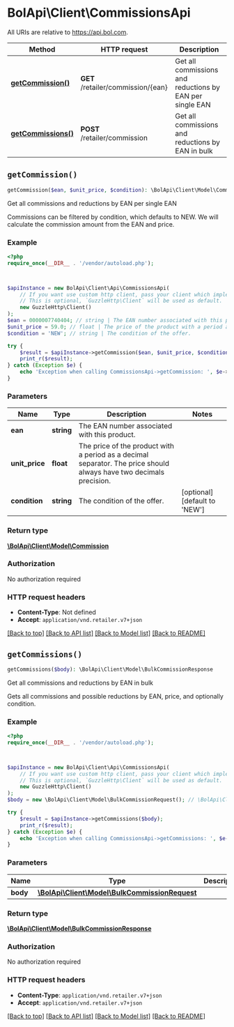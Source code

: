 # BolApi\Client\CommissionsApi

All URIs are relative to https://api.bol.com.

Method | HTTP request | Description
------------- | ------------- | -------------
[**getCommission()**](CommissionsApi.md#getCommission) | **GET** /retailer/commission/{ean} | Get all commissions and reductions by EAN per single EAN
[**getCommissions()**](CommissionsApi.md#getCommissions) | **POST** /retailer/commission | Get all commissions and reductions by EAN in bulk


## `getCommission()`

```php
getCommission($ean, $unit_price, $condition): \BolApi\Client\Model\Commission
```

Get all commissions and reductions by EAN per single EAN

Commissions can be filtered by condition, which defaults to NEW. We will calculate the commission amount from the EAN and price.

### Example

```php
<?php
require_once(__DIR__ . '/vendor/autoload.php');



$apiInstance = new BolApi\Client\Api\CommissionsApi(
    // If you want use custom http client, pass your client which implements `GuzzleHttp\ClientInterface`.
    // This is optional, `GuzzleHttp\Client` will be used as default.
    new GuzzleHttp\Client()
);
$ean = 0000007740404; // string | The EAN number associated with this product.
$unit_price = 59.0; // float | The price of the product with a period as a decimal separator. The price should always have two decimals precision.
$condition = 'NEW'; // string | The condition of the offer.

try {
    $result = $apiInstance->getCommission($ean, $unit_price, $condition);
    print_r($result);
} catch (Exception $e) {
    echo 'Exception when calling CommissionsApi->getCommission: ', $e->getMessage(), PHP_EOL;
}
```

### Parameters

Name | Type | Description  | Notes
------------- | ------------- | ------------- | -------------
 **ean** | **string**| The EAN number associated with this product. |
 **unit_price** | **float**| The price of the product with a period as a decimal separator. The price should always have two decimals precision. |
 **condition** | **string**| The condition of the offer. | [optional] [default to &#39;NEW&#39;]

### Return type

[**\BolApi\Client\Model\Commission**](../Model/Commission.md)

### Authorization

No authorization required

### HTTP request headers

- **Content-Type**: Not defined
- **Accept**: `application/vnd.retailer.v7+json`

[[Back to top]](#) [[Back to API list]](../../README.md#endpoints)
[[Back to Model list]](../../README.md#models)
[[Back to README]](../../README.md)

## `getCommissions()`

```php
getCommissions($body): \BolApi\Client\Model\BulkCommissionResponse
```

Get all commissions and reductions by EAN in bulk

Gets all commissions and possible reductions by EAN, price, and optionally condition.

### Example

```php
<?php
require_once(__DIR__ . '/vendor/autoload.php');



$apiInstance = new BolApi\Client\Api\CommissionsApi(
    // If you want use custom http client, pass your client which implements `GuzzleHttp\ClientInterface`.
    // This is optional, `GuzzleHttp\Client` will be used as default.
    new GuzzleHttp\Client()
);
$body = new \BolApi\Client\Model\BulkCommissionRequest(); // \BolApi\Client\Model\BulkCommissionRequest

try {
    $result = $apiInstance->getCommissions($body);
    print_r($result);
} catch (Exception $e) {
    echo 'Exception when calling CommissionsApi->getCommissions: ', $e->getMessage(), PHP_EOL;
}
```

### Parameters

Name | Type | Description  | Notes
------------- | ------------- | ------------- | -------------
 **body** | [**\BolApi\Client\Model\BulkCommissionRequest**](../Model/BulkCommissionRequest.md)|  | [optional]

### Return type

[**\BolApi\Client\Model\BulkCommissionResponse**](../Model/BulkCommissionResponse.md)

### Authorization

No authorization required

### HTTP request headers

- **Content-Type**: `application/vnd.retailer.v7+json`
- **Accept**: `application/vnd.retailer.v7+json`

[[Back to top]](#) [[Back to API list]](../../README.md#endpoints)
[[Back to Model list]](../../README.md#models)
[[Back to README]](../../README.md)
